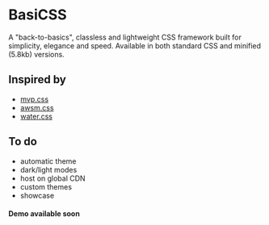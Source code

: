 # BasiCSS

A "back-to-basics", classless and lightweight CSS framework built for simplicity, elegance and speed. Available in both standard CSS and minified (5.8kb) versions.

## Inspired by
- [mvp.css](https://github.com/andybrewer/mvp)
- [awsm.css](https://github.com/igoradamenko/awsm.css)
- [water.css](https://github.com/kognise/water.css)

## To do
- automatic theme
- dark/light modes
- host on global CDN
- custom themes
- showcase

#### Demo available soon